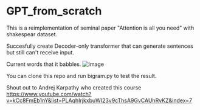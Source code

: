# GPT_from_scratch
This is a reimplementation of seminal paper "Attention is all you need" with shakespear dataset.

Succesfully create Decoder-only transformer that can generate sentences but still can't receive input.

Current words that it babbles.
![image](https://github.com/user-attachments/assets/5e6f6d06-cf52-462f-bbd0-b5390c0ee2f9)

You can clone this repo and run bigram.py to test the result.

Shout out to Andrej Karpathy who created this course
https://www.youtube.com/watch?v=kCc8FmEb1nY&list=PLAqhIrjkxbuWI23v9cThsA9GvCAUhRvKZ&index=7
